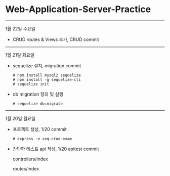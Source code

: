 # Web-Application-Server-Practice

-------------------------

1월 22일 수요일

  - CRUD routes & Views 추가, CRUD commit

-------------------------

1월 21일 화요일

  - sequelize 설치, migration commit
  
        # npm install mysql2 sequelize
        # npm install -g sequelize-cli
        # sequelize init
        
  - db migration 정의 및 실행
  
        # sequelize db:migrate

-------------------------

1월 20일 월요일

  - 프로젝트 생성, 1/20 commit
  
        # express -e seq-crud-exam

  - 간단한 테스트 api 작성, 1/20 apitest commit
  
     controllers/index
     
     routes/index
